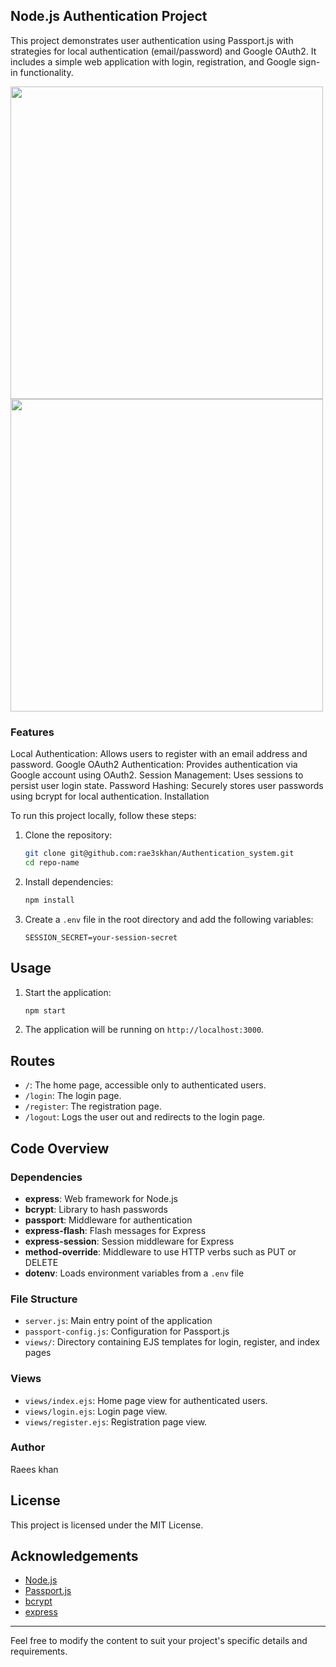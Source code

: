 ## Node.js Authentication Project
This project demonstrates user authentication using Passport.js with strategies for local authentication (email/password) and Google OAuth2. It includes a simple web application with login, registration, and Google sign-in functionality.





<img src="https://github.com/user-attachments/assets/30dbe304-05d5-4cc8-aab0-c959ec97dc88" width="500" height="500">
<img src="https://github.com/user-attachments/assets/8b94e179-2200-45b2-b68a-490d42fe7e78" width="500" height="500">




### Features
Local Authentication: Allows users to register with an email address and password.
Google OAuth2 Authentication: Provides authentication via Google account using OAuth2.
Session Management: Uses sessions to persist user login state.
Password Hashing: Securely stores user passwords using bcrypt for local authentication.
Installation

To run this project locally, follow these steps:

1. Clone the repository:

   ```bash
   git clone git@github.com:rae3skhan/Authentication_system.git
   cd repo-name
   ```

2. Install dependencies:
   ```bash
   npm install
   ```
3. Create a `.env` file in the root directory and add the following variables:
   ```plaintext
   SESSION_SECRET=your-session-secret
   ```
## Usage
1. Start the application:
   ```bash
   npm start
   ```
2. The application will be running on `http://localhost:3000`.
## Routes
- `/`: The home page, accessible only to authenticated users.
- `/login`: The login page.
- `/register`: The registration page.
- `/logout`: Logs the user out and redirects to the login page.
## Code Overview
### Dependencies
- **express**: Web framework for Node.js
- **bcrypt**: Library to hash passwords
- **passport**: Middleware for authentication
- **express-flash**: Flash messages for Express
- **express-session**: Session middleware for Express
- **method-override**: Middleware to use HTTP verbs such as PUT or DELETE
- **dotenv**: Loads environment variables from a `.env` file
### File Structure
- `server.js`: Main entry point of the application
- `passport-config.js`: Configuration for Passport.js
- `views/`: Directory containing EJS templates for login, register, and index pages
### Views
- `views/index.ejs`: Home page view for authenticated users.
- `views/login.ejs`: Login page view.
- `views/register.ejs`: Registration page view.
### Author 
Raees khan 
## License
This project is licensed under the MIT License.
## Acknowledgements
- [Node.js](https://nodejs.org/)
- [Passport.js](http://www.passportjs.org/)
- [bcrypt](https://www.npmjs.com/package/bcrypt)
- [express](https://expressjs.com/)
---
Feel free to modify the content to suit your project's specific details and requirements.
